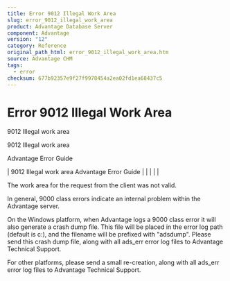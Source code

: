 ```yaml
---
title: Error 9012 Illegal Work Area
slug: error_9012_illegal_work_area
product: Advantage Database Server
component: Advantage
version: "12"
category: Reference
original_path_html: error_9012_illegal_work_area.htm
source: Advantage CHM
tags:
  - error
checksum: 677b92357e9f27f9978454a2ea02fd1ea68437c5
---
```


# Error 9012 Illegal Work Area

9012 Illegal work area

9012 Illegal work area

Advantage Error Guide

| 9012 Illegal work area  Advantage Error Guide |  |  |  |  |

The work area for the request from the client was not valid.

In general, 9000 class errors indicate an internal problem within the Advantage server.

On the Windows platform, when Advantage logs a 9000 class error it will also generate a crash dump file. This file will be placed in the error log path (default is c:\), and the filename will be prefixed with "adsdump". Please send this crash dump file, along with all ads\_err error log files to Advantage Technical Support.

For other platforms, please send a small re-creation, along with all ads\_err error log files to Advantage Technical Support.

